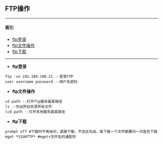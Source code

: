 ## FTP操作
---
#### 索引
- [ftp登录](#ftp登录)
- [ftp文件操作](#ftp文件操作)
- [ftp下载](#ftp下载)
---

- <span id = ftp登录>**ftp登录**</span>
```
ftp -vn 192.184.100.21 --登录FTP
user username password --用户名密码
```
- <span id = ftp文件操作>**ftp文件操作**</span>
```
cd path --打开ftp服务器某路径
ls --列出所在目录所有文件
lcd path --打开本地服务器某路径
```
- <span id = ftp下载>**ftp下载**</span>
```
prompt off #下载时不再询问，直接下载，不加这句话，每下载一个文件都要问一次是否下载
mget *S1UHTTP* #mget+文件名的通配符
```